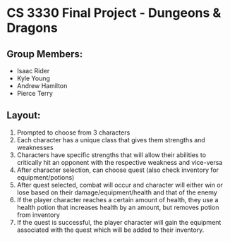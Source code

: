 # CS 3330 Final Project - Dungeons & Dragons

## Group Members:
- Isaac Rider
- Kyle Young
- Andrew Hamilton
- Pierce Terry

## Layout:
1. Prompted to choose from 3 characters
2. Each character has a unique class that gives them strengths and weaknesses
3. Characters have specific strengths that will allow their abilities to critically hit an opponent with the respective weakness and vice-versa
4. After character selection, can choose quest (also check inventory for equipment/potions)
5. After quest selected, combat will occur and character will either win or lose based on their damage/equipment/health and that of the enemy
5. If the player character reaches a certain amount of health, they use a health potion that increases health by an amount, but removes potion from inventory
6. If the quest is successful, the player character will gain the equipment associated with the quest which will be added to their inventory.